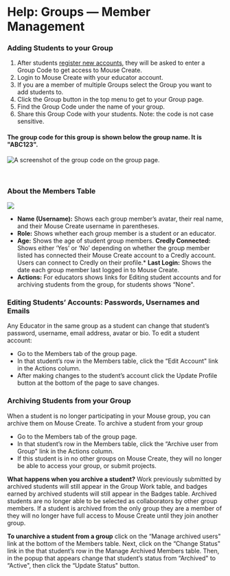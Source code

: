 Help: Groups — Member Management
================================

### Adding Students to your Group

1.  After students [register new accounts](https://tools.mouse.org/help/accounts-and-registration/), they will be asked to enter a Group Code to get access to Mouse Create.
2.  Login to Mouse Create with your educator account.
3.  If you are a member of multiple Groups select the Group you want to add students to.
4.  Click the Group button in the top menu to get to your Group page.
5.  Find the Group Code under the name of your group.
6.  Share this Group Code with your students. Note: the code is not case sensitive.

#### The group code for this group is shown below the group name. It is "ABC123".
![A screenshot of the group code on the group page.](/images/group-code-2.png)

<br/>

### About the Members Table

![](/images/members-table.png)

*   **Name (Username):** Shows each group member’s avatar, their real name, and their Mouse Create username in parentheses.
*   **Role:** Shows whether each group member is a student or an educator.
*   **Age:** Shows the age of student group members.
**Credly Connected:** Shows either ‘Yes’ or ‘No’ depending on whether the group member listed has connected their Mouse Create account to a Credly account. Users can connect to Credly on their profile.*   **Last Login:** Shows the date each group member last logged in to Mouse Create.
*   **Actions:** For educators shows links for Editing student accounts and for archiving students from the group, for students shows “None".

### Editing Students’ Accounts: Passwords, Usernames and Emails

Any Educator in the same group as a student can change that student’s password, username, email address, avatar or bio. To edit a student account:

*   Go to the Members tab of the group page.
*   In that student’s row in the Members table, click the “Edit Account" link in the Actions column.
*   After making changes to the student’s account click the Update Profile button at the bottom of the page to save changes.

### Archiving Students from your Group

When a student is no longer participating in your Mouse group, you can archive them on Mouse Create. To archive a student from your group

*   Go to the Members tab of the group page.
*   In that student’s row in the Members table, click the “Archive user from Group" link in the Actions column.
*   If this student is in no other groups on Mouse Create, they will no longer be able to access your group, or submit projects.

**What happens when you archive a student?** Work previously submitted by archived students will still appear in the Group Work table, and badges earned by archived students will still appear in the Badges table. Archived students are no longer able to be selected as collaborators by other group members. If a student is archived from the only group they are a member of they will no longer have full access to Mouse Create until they join another group.

**To unarchive a student from a group** click on the “Manage archived users" link at the bottom of the Members table. Next, click on the “Change Status" link in the that student’s row in the Manage Archived Members table. Then, in the popup that appears change that student’s status from “Archived" to “Active", then click the “Update Status" button.